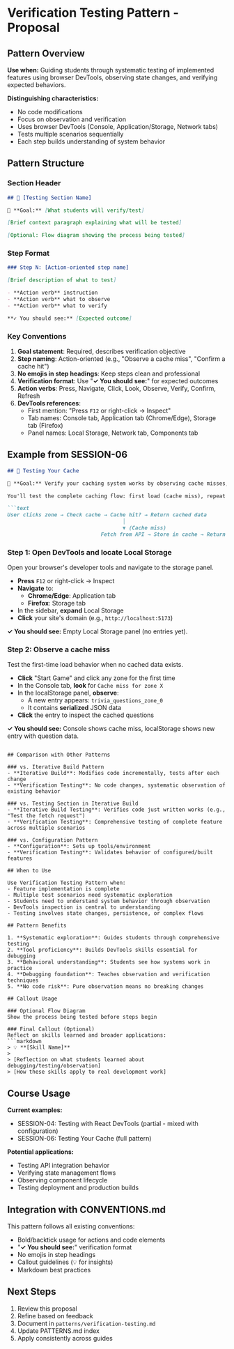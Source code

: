 # Verification Testing Pattern - Proposal

## Pattern Overview

**Use when:** Guiding students through systematic testing of implemented features using browser DevTools, observing state changes, and verifying expected behaviors.

**Distinguishing characteristics:**
- No code modifications
- Focus on observation and verification
- Uses browser DevTools (Console, Application/Storage, Network tabs)
- Tests multiple scenarios sequentially
- Each step builds understanding of system behavior

## Pattern Structure

### Section Header
```markdown
## 🧪 [Testing Section Name]

🎯 **Goal:** [What students will verify/test]

[Brief context paragraph explaining what will be tested]

[Optional: Flow diagram showing the process being tested]
```

### Step Format
```markdown
### Step N: [Action-oriented step name]

[Brief description of what to test]

- **Action verb** instruction
- **Action verb** what to observe
- **Action verb** what to verify

**✓ You should see:** [Expected outcome]
```

### Key Conventions

1. **Goal statement**: Required, describes verification objective
2. **Step naming**: Action-oriented (e.g., "Observe a cache miss", "Confirm a cache hit")
3. **No emojis in step headings**: Keep steps clean and professional
4. **Verification format**: Use "**✓ You should see:**" for expected outcomes
5. **Action verbs**: Press, Navigate, Click, Look, Observe, Verify, Confirm, Refresh
6. **DevTools references**: 
   - First mention: "Press `F12` or right-click → Inspect"
   - Tab names: Console tab, Application tab (Chrome/Edge), Storage tab (Firefox)
   - Panel names: Local Storage, Network tab, Components tab

## Example from SESSION-06

```markdown
## 🧪 Testing Your Cache

🎯 **Goal:** Verify your caching system works by observing cache misses, hits, and persistence using DevTools.

You'll test the complete caching flow: first load (cache miss), repeat load (cache hit), browser refresh (persistence), and manual clear (cache reset).

```text
User clicks zone → Check cache → Cache hit? → Return cached data
                                     │
                                     ▼ (Cache miss)
                              Fetch from API → Store in cache → Return data
```

### Step 1: Open DevTools and locate Local Storage

Open your browser's developer tools and navigate to the storage panel.

- **Press** `F12` or right-click → Inspect
- **Navigate** to:
  - **Chrome/Edge**: Application tab
  - **Firefox**: Storage tab
- In the sidebar, **expand** Local Storage
- **Click** your site's domain (e.g., `http://localhost:5173`)

**✓ You should see:** Empty Local Storage panel (no entries yet).

### Step 2: Observe a cache miss

Test the first-time load behavior when no cached data exists.

- **Click** "Start Game" and click any zone for the first time
- In the Console tab, **look** for `Cache miss for zone X`
- In the localStorage panel, **observe**:
  - A new entry appears: `trivia_questions_zone_0`
  - It contains **serialized** JSON data
- **Click** the entry to inspect the cached questions

**✓ You should see:** Console shows cache miss, localStorage shows new entry with question data.
```

## Comparison with Other Patterns

### vs. Iterative Build Pattern
- **Iterative Build**: Modifies code incrementally, tests after each change
- **Verification Testing**: No code changes, systematic observation of existing behavior

### vs. Testing Section in Iterative Build
- **Iterative Build Testing**: Verifies code just written works (e.g., "Test the fetch request")
- **Verification Testing**: Comprehensive testing of complete feature across multiple scenarios

### vs. Configuration Pattern
- **Configuration**: Sets up tools/environment
- **Verification Testing**: Validates behavior of configured/built features

## When to Use

Use Verification Testing Pattern when:
- Feature implementation is complete
- Multiple test scenarios need systematic exploration
- Students need to understand system behavior through observation
- DevTools inspection is central to understanding
- Testing involves state changes, persistence, or complex flows

## Pattern Benefits

1. **Systematic exploration**: Guides students through comprehensive testing
2. **Tool proficiency**: Builds DevTools skills essential for debugging
3. **Behavioral understanding**: Students see how systems work in practice
4. **Debugging foundation**: Teaches observation and verification techniques
5. **No code risk**: Pure observation means no breaking changes

## Callout Usage

### Optional Flow Diagram
Show the process being tested before steps begin

### Final Callout (Optional)
Reflect on skills learned and broader applications:
```markdown
> 💡 **[Skill Name]**
>
> [Reflection on what students learned about debugging/testing/observation]
> [How these skills apply to real development work]
```

## Course Usage

**Current examples:**
- SESSION-04: Testing with React DevTools (partial - mixed with configuration)
- SESSION-06: Testing Your Cache (full pattern)

**Potential applications:**
- Testing API integration behavior
- Verifying state management flows
- Observing component lifecycle
- Testing deployment and production builds

## Integration with CONVENTIONS.md

This pattern follows all existing conventions:
- Bold/backtick usage for actions and code elements
- "**✓ You should see:**" verification format
- No emojis in step headings
- Callout guidelines (💡 for insights)
- Markdown best practices

## Next Steps

1. Review this proposal
2. Refine based on feedback
3. Document in `patterns/verification-testing.md`
4. Update PATTERNS.md index
5. Apply consistently across guides
